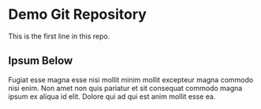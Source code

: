 # Demo Git Repository 

This is the first line in this repo.

## Ipsum Below

Fugiat esse magna esse nisi mollit minim mollit excepteur magna commodo nisi enim. Non amet non quis pariatur et sit consequat commodo magna ipsum ex aliqua id elit. Dolore qui ad qui est anim mollit esse ea.